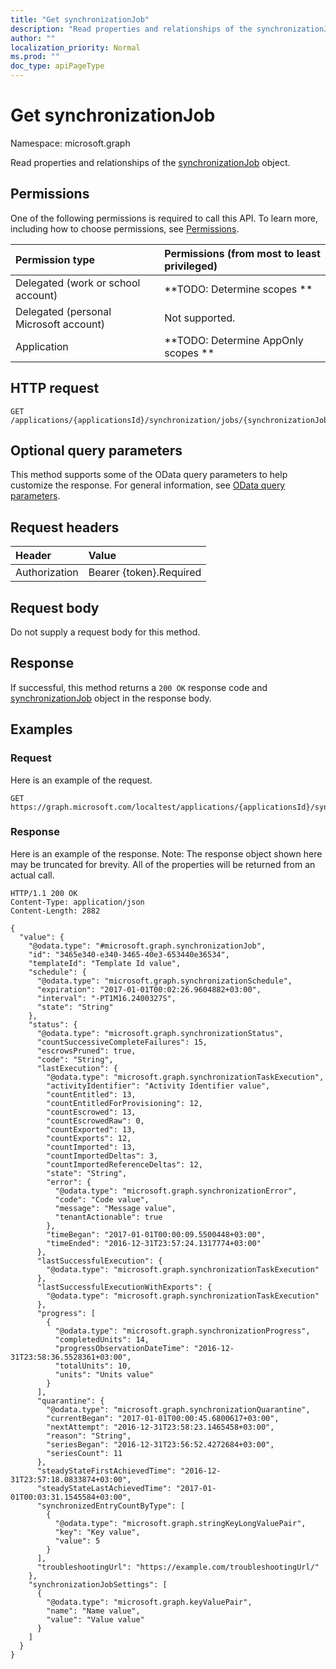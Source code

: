 ```yaml
---
title: "Get synchronizationJob"
description: "Read properties and relationships of the synchronizationJob object."
author: ""
localization_priority: Normal
ms.prod: ""
doc_type: apiPageType
---
```


# Get synchronizationJob

Namespace: microsoft.graph

Read properties and relationships of the [synchronizationJob](../resources/synchronizationjob.md) object.

## Permissions
One of the following permissions is required to call this API. To learn more, including how to choose permissions, see [Permissions](/concepts/permissions-reference.md).

|Permission type|Permissions (from most to least privileged)|
|:---|:---|
|Delegated (work or school account)|**TODO: Determine scopes **|
|Delegated (personal Microsoft account)|Not supported.|
|Application|**TODO: Determine AppOnly scopes **|

## HTTP request
<!-- {
  "blockType": "ignored"
}
-->
``` http
GET /applications/{applicationsId}/synchronization/jobs/{synchronizationJobId}
```

## Optional query parameters
This method supports some of the OData query parameters to help customize the response. For general information, see [OData query parameters](/graph/query-parameters).

## Request headers
|Header|Value|
|:---|:---|
|Authorization|Bearer {token}.Required|

## Request body
Do not supply a request body for this method.

## Response
If successful, this method returns a `200 OK` response code and [synchronizationJob](../resources/synchronizationjob.md) object in the response body.

## Examples

### Request
Here is an example of the request.
<!-- {
  "blockType": "request",
  "name": "get_synchronizationjob"
}
-->
``` http
GET https://graph.microsoft.com/localtest/applications/{applicationsId}/synchronization/jobs/{synchronizationJobId}
```

### Response
Here is an example of the response. Note: The response object shown here may be truncated for brevity. All of the properties will be returned from an actual call.
<!-- {
  "blockType": "response",
  "truncated": true,
  "@odata.type": "microsoft.graph.synchronizationJob"
}
-->
``` http
HTTP/1.1 200 OK
Content-Type: application/json
Content-Length: 2882

{
  "value": {
    "@odata.type": "#microsoft.graph.synchronizationJob",
    "id": "3465e340-e340-3465-40e3-653440e36534",
    "templateId": "Template Id value",
    "schedule": {
      "@odata.type": "microsoft.graph.synchronizationSchedule",
      "expiration": "2017-01-01T00:02:26.9604882+03:00",
      "interval": "-PT1M16.2400327S",
      "state": "String"
    },
    "status": {
      "@odata.type": "microsoft.graph.synchronizationStatus",
      "countSuccessiveCompleteFailures": 15,
      "escrowsPruned": true,
      "code": "String",
      "lastExecution": {
        "@odata.type": "microsoft.graph.synchronizationTaskExecution",
        "activityIdentifier": "Activity Identifier value",
        "countEntitled": 13,
        "countEntitledForProvisioning": 12,
        "countEscrowed": 13,
        "countEscrowedRaw": 0,
        "countExported": 13,
        "countExports": 12,
        "countImported": 13,
        "countImportedDeltas": 3,
        "countImportedReferenceDeltas": 12,
        "state": "String",
        "error": {
          "@odata.type": "microsoft.graph.synchronizationError",
          "code": "Code value",
          "message": "Message value",
          "tenantActionable": true
        },
        "timeBegan": "2017-01-01T00:00:09.5500448+03:00",
        "timeEnded": "2016-12-31T23:57:24.1317774+03:00"
      },
      "lastSuccessfulExecution": {
        "@odata.type": "microsoft.graph.synchronizationTaskExecution"
      },
      "lastSuccessfulExecutionWithExports": {
        "@odata.type": "microsoft.graph.synchronizationTaskExecution"
      },
      "progress": [
        {
          "@odata.type": "microsoft.graph.synchronizationProgress",
          "completedUnits": 14,
          "progressObservationDateTime": "2016-12-31T23:58:36.5528361+03:00",
          "totalUnits": 10,
          "units": "Units value"
        }
      ],
      "quarantine": {
        "@odata.type": "microsoft.graph.synchronizationQuarantine",
        "currentBegan": "2017-01-01T00:00:45.6800617+03:00",
        "nextAttempt": "2016-12-31T23:58:23.1465458+03:00",
        "reason": "String",
        "seriesBegan": "2016-12-31T23:56:52.4272684+03:00",
        "seriesCount": 11
      },
      "steadyStateFirstAchievedTime": "2016-12-31T23:57:18.0833874+03:00",
      "steadyStateLastAchievedTime": "2017-01-01T00:03:31.1545584+03:00",
      "synchronizedEntryCountByType": [
        {
          "@odata.type": "microsoft.graph.stringKeyLongValuePair",
          "key": "Key value",
          "value": 5
        }
      ],
      "troubleshootingUrl": "https://example.com/troubleshootingUrl/"
    },
    "synchronizationJobSettings": [
      {
        "@odata.type": "microsoft.graph.keyValuePair",
        "name": "Name value",
        "value": "Value value"
      }
    ]
  }
}
```

